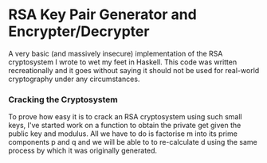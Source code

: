 # RSA Key Pair Generator and Encrypter/Decrypter

A very basic (and massively insecure) implementation of the RSA cryptosystem I wrote to wet my feet in Haskell. This code was written recreationally and it goes without saying it should not be used for real-world cryptography under any circumstances.

### Cracking the Cryptosystem

To prove how easy it is to crack an RSA cryptosystem using such small keys, I've started work on a function to obtain the private get given the public key and modulus. All we have to do is factorise m into its prime components p and q and we will be able to to re-calculate d using the same process by which it was originally generated.